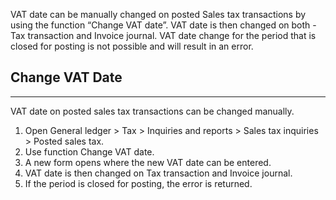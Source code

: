 

VAT date can be manually changed on posted Sales tax transactions by using the function “Change VAT date”. VAT date is then changed on both - Tax transaction and Invoice journal. VAT date change for the period that is closed for posting is not possible and will result in an error.

## Change VAT Date
---

VAT date on posted sales tax transactions can be changed manually.

1. Open General ledger > Tax > Inquiries and reports > Sales tax inquiries > Posted sales tax. 
2. Use function Change VAT date. 
3. A new form opens where the new VAT date can be entered.  
4. VAT date is then changed on Tax transaction and Invoice journal.
5. If the period is closed for posting, the error is returned.